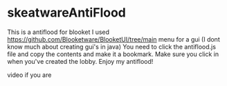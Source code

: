 # skeatwareAntiFlood
This is a antiflood for blooket I used https://github.com/Blooketware/BlooketUI/tree/main menu for a gui (I dont know much about creating gui's in java)
You need to click the antiflood.js file and copy the contents and make it a bookmark. Make sure you click in when you've created the lobby. Enjoy my antiflood!




video if you are
